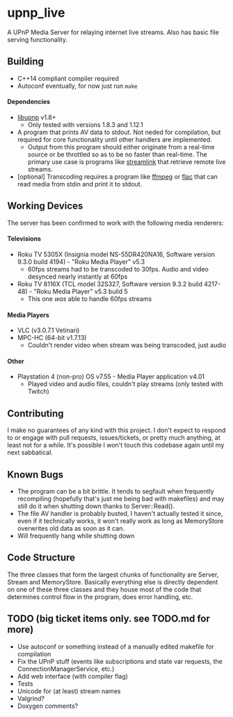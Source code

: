upnp_live
=============
A UPnP Media Server for relaying internet live streams. Also has basic file serving functionality.

## Building
* C++14 compliant compiler required
* Autoconf eventually, for now just run `make`
#### Dependencies
* [libupnp](https://github.com/pupnp/pupnp) v1.8+
  * Only tested with versions 1.8.3 and 1.12.1
* A program that prints AV data to stdout. Not neded for compilation, but required for core functionality until other handlers are implemented.
  * Output from this program should either originate from a real-time source or be throttled so as to be no faster than real-time. The primary use case is programs like [streamlink](https://github.com/streamlink/streamlink) that retrieve remote live streams.
* \[optional\] Transcoding requires a program like [ffmpeg](https://ffmpeg.org/) or [flac](https://xiph.org/flac/documentation_tools_flac.html) that can read media from stdin and print it to stdout.

## Working Devices
The server has been confirmed to work with the following media renderers:

#### Televisions
  * Roku TV 5305X (Insignia model NS-55DR420NA16, Software version 9.3.0 build 4194) - "Roku Media Player" v5.3
    * 60fps streams had to be transcoded to 30fps. Audio and video desynced nearly instantly at 60fps
  * Roku TV 8116X (TCL model 32S327, Software version 9.3.2 build 4217-48) - "Roku Media Player" v5.3 build 5
    * This one *was* able to handle 60fps streams

#### Media Players
  * VLC (v3.0.7.1 Vetinari)
  * MPC-HC (64-bit v1.7.13)
    * Couldn't render video when stream was being transcoded, just audio

#### Other
  * Playstation 4 (non-pro) OS v7.55 - Media Player application v4.01
    * Played video and audio files, couldn't play streams (only tested with Twitch)

## Contributing
I make no guarantees of any kind with this project. I don't expect to respond to or engage with pull requests, issues/tickets, or pretty much anything, at least not for a while. It's possible I won't touch this codebase again until my next sabbatical.

## Known Bugs
* The program can be a bit brittle. It tends to segfault when frequently recompiling (hopefully that's just me being bad with makefiles) and may still do it when shutting down thanks to Server::Read().
* The file AV handler is probably busted, I haven't actually tested it since, even if it technically works, it won't really work as long as MemoryStore overwrites old data as soon as it can. 
* Will frequently hang while shutting down

## Code Structure
The three classes that form the largest chunks of functionality are Server, Stream and MemoryStore. Basically everything else is directly dependent on one of these three classes and they house most of the code that determines control flow in the program, does error handling, etc.

## TODO (big ticket items only. see TODO.md for more)
* Use autoconf or something instead of a manually edited makefile for compilation
* Fix the UPnP stuff (events like subscriptions and state var requests, the ConnectionManagerService, etc.)
* Add web interface (with compiler flag)
* Tests
* Unicode for (at least) stream names
* Valgrind?
* Doxygen comments?
